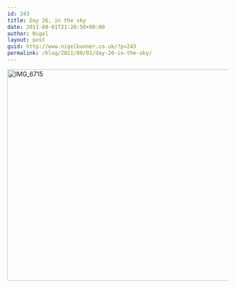 ```yaml
---
id: 243
title: Day 26, in the sky
date: 2011-08-01T21:28:50+00:00
author: Nigel
layout: post
guid: http://www.nigelbunner.co.uk/?p=243
permalink: /blog/2011/08/01/day-26-in-the-sky/
---
```

[<img src="http://farm7.static.flickr.com/6016/6009766836_d9f6a39a59_z.jpg" width="640" height="480" alt="IMG_6715" />](http://www.flickr.com/photos/icklephotos/6009766836/ "IMG_6715 by icle fotos, on Flickr")